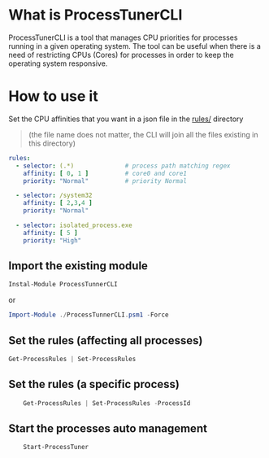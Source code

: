 # What is ProcessTunerCLI
ProcessTunerCLI is a tool that manages CPU priorities for processes running in a given operating system. The tool can be useful when there is a need of restricting CPUs (Cores) for processes in order to keep the operating system responsive.

# How to use it

Set the CPU affinities that you want in a json file in the [rules/](rules/) directory
>(the file name does not matter, the CLI will join all the files existing in this directory)
``` yaml
rules:
  - selector: (.*)              # process path matching regex
    affinity: [ 0, 1 ]          # core0 and core1
    priority: "Normal"          # priority Normal

  - selector: /system32
    affinity: [ 2,3,4 ]
    priority: "Normal"

  - selector: isolated_process.exe
    affinity: [ 5 ]
    priority: "High"
```

## Import the existing module

```powershell
Instal-Module ProcessTunnerCLI 
```

or

```powershell
Import-Module ./ProcessTunnerCLI.psm1 -Force
```

## Set the rules (affecting all processes)

``` powershell
Get-ProcessRules | Set-ProcessRules
```

## Set the rules (a specific process)

``` powershell
    Get-ProcessRules | Set-ProcessRules -ProcessId 
```

## Start the processes auto management

``` powershell
    Start-ProcessTuner
```
